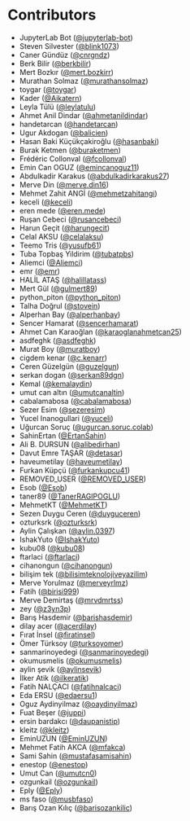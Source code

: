 # Contributors

* JupyterLab Bot ([@jupyterlab-bot](https://crowdin.com/profile/jupyterlab-bot))
* Steven Silvester ([@blink1073](https://crowdin.com/profile/blink1073))
* Caner Gündüz ([@cnrgndz](https://crowdin.com/profile/cnrgndz))
* Berk Bilir ([@berkbilir](https://crowdin.com/profile/berkbilir))
* Mert Bozkır ([@mert.bozkirr](https://crowdin.com/profile/mert.bozkirr))
* Murathan Solmaz ([@murathansolmaz](https://crowdin.com/profile/murathansolmaz))
* toygar ([@toygar](https://crowdin.com/profile/toygar))
* Kader ([@Aikatern](https://crowdin.com/profile/Aikatern))
* Leyla Tülü ([@leylatulu](https://crowdin.com/profile/leylatulu))
* Ahmet Anil Dindar ([@ahmetanildindar](https://crowdin.com/profile/ahmetanildindar))
* handetarcan ([@handetarcan](https://crowdin.com/profile/handetarcan))
* Ugur Akdogan ([@balicien](https://crowdin.com/profile/balicien))
* Hasan Baki Küçükçakiroğlu ([@hasanbaki](https://crowdin.com/profile/hasanbaki))
* Burak Ketmen ([@buraketmen](https://crowdin.com/profile/buraketmen))
* Frédéric Collonval ([@fcollonval](https://crowdin.com/profile/fcollonval))
* Emin Can OGUZ ([@emincanoguz11](https://crowdin.com/profile/emincanoguz11))
* Abdulkadir Karakus ([@abdulkadirkarakus27](https://crowdin.com/profile/abdulkadirkarakus27))
* Merve Din ([@merve.din16](https://crowdin.com/profile/merve.din16))
* Mehmet Zahit ANGİ ([@mehmetzahitangi](https://crowdin.com/profile/mehmetzahitangi))
* keceli ([@keceli](https://crowdin.com/profile/keceli))
* eren mede ([@eren.mede](https://crowdin.com/profile/eren.mede))
* Ruşan Cebeci ([@rusancebeci](https://crowdin.com/profile/rusancebeci))
* Harun Geçit ([@harungecit](https://crowdin.com/profile/harungecit))
* Celal AKSU ([@celalaksu](https://crowdin.com/profile/celalaksu))
* Teemo Tris ([@yusufb61](https://crowdin.com/profile/yusufb61))
* Tuba Topbaş Yildirim ([@tubatpbs](https://crowdin.com/profile/tubatpbs))
* Aliemci ([@Aliemci](https://crowdin.com/profile/Aliemci))
* emr ([@emr](https://crowdin.com/profile/emr))
* HALİL ATAŞ ([@halillatass](https://crowdin.com/profile/halillatass))
* Mert Gül ([@gulmert89](https://crowdin.com/profile/gulmert89))
* python_piton ([@python_piton](https://crowdin.com/profile/python_piton))
* Talha Doğrul ([@stovein](https://crowdin.com/profile/stovein))
* Alperhan Bay ([@alperhanbay](https://crowdin.com/profile/alperhanbay))
* Sencer Hamarat ([@sencerhamarat](https://crowdin.com/profile/sencerhamarat))
* Ahmet Can Karaoğlan ([@karaoglanahmetcan25](https://crowdin.com/profile/karaoglanahmetcan25))
* asdfeghk ([@asdfeghk](https://crowdin.com/profile/asdfeghk))
* Murat Boy ([@muratboy](https://crowdin.com/profile/muratboy))
* cigdem kenar ([@c.kenarr](https://crowdin.com/profile/c.kenarr))
* Ceren Güzelgün ([@guzelgun](https://crowdin.com/profile/guzelgun))
* serkan dogan ([@serkan89dgn](https://crowdin.com/profile/serkan89dgn))
* Kemal ([@kemalaydin](https://crowdin.com/profile/kemalaydin))
* umut can altın ([@umutcanaltin](https://crowdin.com/profile/umutcanaltin))
* cabalamabosa ([@cabalamabosa](https://crowdin.com/profile/cabalamabosa))
* Sezer Esim ([@sezeresim](https://crowdin.com/profile/sezeresim))
* Yucel Inanogullari ([@yuceli](https://crowdin.com/profile/yuceli))
* Uğurcan Soruç ([@ugurcan.soruc.colab](https://crowdin.com/profile/ugurcan.soruc.colab))
* SahinErtan ([@ErtanSahin](https://crowdin.com/profile/ErtanSahin))
* Ali B. DURSUN ([@alibedirhan](https://crowdin.com/profile/alibedirhan))
* Davut Emre TAŞAR ([@detasar](https://crowdin.com/profile/detasar))
* haveumetilay ([@haveumetilay](https://crowdin.com/profile/haveumetilay))
* Furkan Küpçü ([@furkankupcu41](https://crowdin.com/profile/furkankupcu41))
* REMOVED_USER ([@REMOVED_USER](https://crowdin.com/profile/REMOVED_USER))
* Esob ([@Esob](https://crowdin.com/profile/Esob))
* taner89 ([@TanerRAGIPOGLU](https://crowdin.com/profile/TanerRAGIPOGLU))
* MehmetKT ([@MehmetKT](https://crowdin.com/profile/MehmetKT))
* Sezen Duygu Ceren ([@duyguceren](https://crowdin.com/profile/duyguceren))
* ozturksrk ([@ozturksrk](https://crowdin.com/profile/ozturksrk))
* Aylin Çalışkan ([@aylin.0397](https://crowdin.com/profile/aylin.0397))
* IshakYuto ([@IshakYuto](https://crowdin.com/profile/IshakYuto))
* kubu08 ([@kubu08](https://crowdin.com/profile/kubu08))
* ftarlaci ([@ftarlaci](https://crowdin.com/profile/ftarlaci))
* cihanongun ([@cihanongun](https://crowdin.com/profile/cihanongun))
* bilişim tek ([@bilisimteknolojiveyazilim](https://crowdin.com/profile/bilisimteknolojiveyazilim))
* Merve Yorulmaz ([@merveyrlmz](https://crowdin.com/profile/merveyrlmz))
* Fatih ([@birisi999](https://crowdin.com/profile/birisi999))
* Merve Demirtaş ([@mrvdmrtss](https://crowdin.com/profile/mrvdmrtss))
* zey ([@z3yn3p](https://crowdin.com/profile/z3yn3p))
* Barış Hasdemir ([@barishasdemir](https://crowdin.com/profile/barishasdemir))
* dilay acer ([@acerdilay](https://crowdin.com/profile/acerdilay))
* Fırat İnsel ([@firatinsel](https://crowdin.com/profile/firatinsel))
* Ömer Türksoy ([@turksoyomer](https://crowdin.com/profile/turksoyomer))
* sanmarinoyedegi ([@sanmarinoyedegi](https://crowdin.com/profile/sanmarinoyedegi))
* okumusmelis ([@okumusmelis](https://crowdin.com/profile/okumusmelis))
* aylin şevik ([@aylinsevik](https://crowdin.com/profile/aylinsevik))
* İlker Atik ([@ilkeratik](https://crowdin.com/profile/ilkeratik))
* Fatih NALÇACI ([@fatihnalcaci](https://crowdin.com/profile/fatihnalcaci))
* Eda ERSU ([@edaersu1](https://crowdin.com/profile/edaersu1))
* Oguz Aydinyilmaz ([@oaydinyilmaz](https://crowdin.com/profile/oaydinyilmaz))
* Fuat Beşer ([@juppi](https://crowdin.com/profile/juppi))
* ersin bardakcı ([@daupanistip](https://crowdin.com/profile/daupanistip))
* kleitz ([@kleitz](https://crowdin.com/profile/kleitz))
* EminUZUN ([@EminUZUN](https://crowdin.com/profile/EminUZUN))
* Mehmet Fatih AKCA ([@mfakca](https://crowdin.com/profile/mfakca))
* Sami Sahin ([@mustafasamisahin](https://crowdin.com/profile/mustafasamisahin))
* enestop ([@enestop](https://crowdin.com/profile/enestop))
* Umut Can ([@umutcn0](https://crowdin.com/profile/umutcn0))
* ozgunkail ([@ozgunkail](https://crowdin.com/profile/ozgunkail))
* Eply ([@Eply](https://crowdin.com/profile/Eply))
* ms faso ([@musbfaso](https://crowdin.com/profile/musbfaso))
* Barış Ozan Kılıç ([@barisozankilic](https://crowdin.com/profile/barisozankilic))
